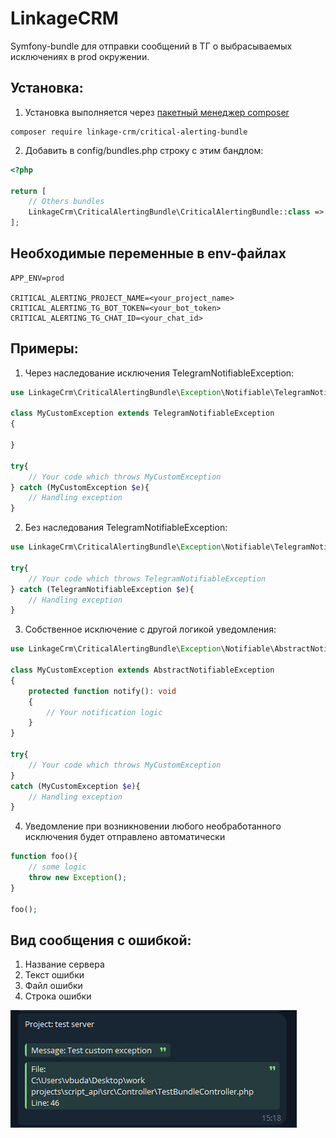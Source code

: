 # LinkageCRM

Symfony-bundle для отправки сообщений в ТГ о выбрасываемых исключениях в prod окружении.

## Установка:
1) Установка выполняется через [пакетный менеджер composer](https://getcomposer.org/doc/01-basic-usage.md)
```
composer require linkage-crm/critical-alerting-bundle
```

2) Добавить в config/bundles.php строку с этим бандлом:
```php
<?php 

return [
    // Others bundles
    LinkageCrm\CriticalAlertingBundle\CriticalAlertingBundle::class => ['prod' => true],
];
```


## Необходимые переменные в **env-файлах**
```
APP_ENV=prod

CRITICAL_ALERTING_PROJECT_NAME=<your_project_name>
CRITICAL_ALERTING_TG_BOT_TOKEN=<your_bot_token>
CRITICAL_ALERTING_TG_CHAT_ID=<your_chat_id>
```

## Примеры:

1) Через наследование исключения TelegramNotifiableException:

```php
use LinkageCrm\CriticalAlertingBundle\Exception\Notifiable\TelegramNotifiableException;

class MyCustomException extends TelegramNotifiableException
{

}

try{
    // Your code which throws MyCustomException
} catch (MyCustomException $e){
    // Handling exception
}
```

2)  Без наследования TelegramNotifiableException:

```php
use LinkageCrm\CriticalAlertingBundle\Exception\Notifiable\TelegramNotifiableException;

try{
    // Your code which throws TelegramNotifiableException
} catch (TelegramNotifiableException $e){
    // Handling exception
}
```

3) Собственное исключение с другой логикой уведомления:

```php
use LinkageCrm\CriticalAlertingBundle\Exception\Notifiable\AbstractNotifiableException;

class MyCustomException extends AbstractNotifiableException
{
    protected function notify(): void
	{
	    // Your notification logic
	}
}

try{
    // Your code which throws MyCustomException
}
catch (MyCustomException $e){
    // Handling exception
}
```

4) Уведомление при возникновении любого необработанного исключения будет отправлено автоматически

```php
function foo(){
    // some logic
    throw new Exception();
}

foo();
```

## Вид сообщения с ошибкой:
1) Название сервера
2) Текст ошибки
3) Файл ошибки
4) Строка ошибки

![img.png](message_example.png)